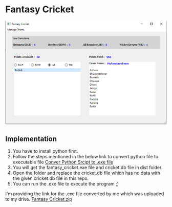 # Fantasy Cricket
![Interface](https://raw.githubusercontent.com/vidhyasagarbobby/fantasycricket/main/images/Cover%20Photo.PNG)

## Implementation
1. You have to install python first.
2. Follow the steps mentioned in the below link to convert python file to executable file
   [Conver Python Srcipt to .exe file](https://www.geeksforgeeks.org/convert-python-script-to-exe-file/)
3. You will get the fantasy_cricket.exe file and cricket.db file in dist folder.
4. Open the folder and replace the cricket.db file which has no data with the given cricket.db file in this repo.
5. You can run the .exe file to execute the program ;)


I'm providing the link for the .exe file converted by me which was uploaded to my drive.
[Fantasy Cricket.zip](https://drive.google.com/file/d/102qjtaWYNgE1YY9Ncqm8y3qFQJvJSH1u/view)
